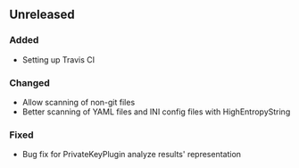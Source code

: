 ## Unreleased

### Added

- Setting up Travis CI

### Changed

- Allow scanning of non-git files
- Better scanning of YAML files and INI config files with HighEntropyString

### Fixed

- Bug fix for PrivateKeyPlugin analyze results' representation
